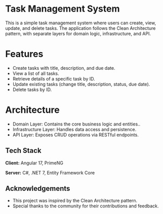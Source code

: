 # Task Management System

This is a simple task management system where users can create, view, update, and delete tasks. The application follows the Clean Architecture pattern, with separate layers for domain logic, infrastructure, and API.

# Features
* Create tasks with title, description, and due date.
* View a list of all tasks.
* Retrieve details of a specific task by ID.
* Update existing tasks (change title, description, status, due date).
* Delete tasks by ID.


# Architecture
* Domain Layer: Contains the core business logic and entities..
* Infrastructure Layer: Handles data access and persistence.
* API Layer: Exposes CRUD operations via RESTful endpoints.

## Tech Stack

**Client:** Angular 17, PrimeNG

**Server:** C#, .NET 7, Entity Framework Core

## Acknowledgements

* This project was inspired by the Clean Architecture pattern.
* Special thanks to the community for their contributions and feedback.
